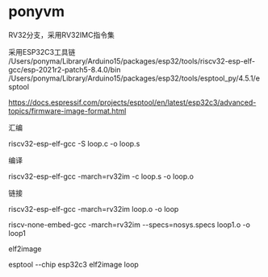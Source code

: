 # ponyvm

RV32分支，采用RV32IMC指令集

采用ESP32C3工具链
/Users/ponyma/Library/Arduino15/packages/esp32/tools/riscv32-esp-elf-gcc/esp-2021r2-patch5-8.4.0/bin
/Users/ponyma/Library/Arduino15/packages/esp32/tools/esptool_py/4.5.1/esptool

https://docs.espressif.com/projects/esptool/en/latest/esp32c3/advanced-topics/firmware-image-format.html


汇编

riscv32-esp-elf-gcc -S loop.c -o loop.s

编译

riscv32-esp-elf-gcc -march=rv32im -c loop.s -o loop.o

链接

riscv32-esp-elf-gcc -march=rv32im loop.o -o loop

riscv-none-embed-gcc -march=rv32im --specs=nosys.specs loop1.o -o loop1

elf2image

esptool --chip esp32c3 elf2image loop







